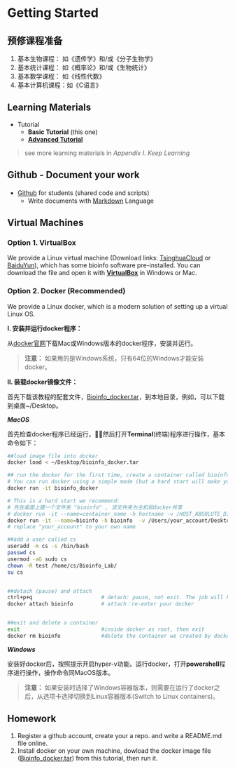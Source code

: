 # Getting Started

## 预修课程准备

1. 基本生物课程：    如《遗传学》和/或《分子生物学》
2. 基本统计课程：    如《概率论》和/或《生物统计》
3. 基本数学课程：    如《线性代数》
4. 基本计算机课程：如《C语言》

## Learning Materials

* Tutorial 
  * **Basic Tutorial** \(this one\) 
  * [**Advanced Tutorial**](https://lulab.gitbook.io/training)  

> see more learning materials in _Appendix I. Keep Learning_

## Github - Document your work 

* [Github](https://github.com/lulab/Shared) for students \(shared code and scripts）
  * Write documents with [Markdown](https://github.com/adam-p/markdown-here/wiki/Markdown-Cheatsheet) Language

## Virtual Machines

### Option 1. VirtualBox

We provide a Linux virtual machine \(Download links: [TsinghuaCloud](https://cloud.tsinghua.edu.cn/d/08cb34ba57cf44b8aea9/) or [BaiduYun](https://pan.baidu.com/s/1ETkey)\), which has some bioinfo software pre-installed. You can download the file and open it with [**VirtualBox**](https://www.virtualbox.org/wiki/Downloads) in Windows or Mac.

### Option 2. Docker \(Recommended\)

We provide a Linux docker, which is a modern solution of setting up a virtual Linux OS.

**I. 安装并运行docker程序：**

从[docker官网](https://www.docker.com/get-docker)下载Mac或Windows版本的docker程序，安装并运行。

> **注意：** 如果用的是Windows系统，只有64位的Windows才能安装docker。

**II. 装载docker镜像文件：**

首先下载该教程的配套文件，[Bioinfo\_docker.tar](https://cloud.tsinghua.edu.cn/f/fef06408bbc446f6bb6e/?dl=1)，到本地目录，例如，可以下载到桌面~/Desktop。

_**MacOS**_

首先检查docker程序已经运行，然后打开**Terminal**\(终端\)程序进行操作，基本命令如下：

```bash
##load image file into docker
docker load < ~/Desktop/bioinfo_docker.tar

## run the docker for the first time, create a container called bioinfo_docker
# You can run docker using a simple mode (but a hard start will make your life easier later):
docker run -it bioinfo_docker

# This is a hard start we recommend: 
# 先在桌面上建一个文件夹 "bioinfo" , 该文件夹为主机和docker共享
# docker run -it --name=container_name -h hostname -v /HOST_ABSOLUTE_DIR:/CONTAINER_ABSOLUTE_DIR image_name:tag
docker run -it --name=bioinfo -h bioinfo  -v /Users/your_account/Desktop/bioinfo:/desktop bioinfo_docker
# replace "your_account" to your own name

##add a user called cs
useradd -m cs -s /bin/bash
passwd cs
usermod -aG sudo cs
chown -R test /home/cs/Bioinfo_Lab/
su cs


##detach (pause) and attach
ctrl+p+q                      # detach: pause, not exit. The job will keep running in the background. 
docker attach bioinfo         # attach：re-enter your docker


##exit and delete a container
exit                          #inside docker as root, then exit
docker rm bioinfo             #delete the container we created by docker run
```

_**Windows**_

安装好docker后，按照提示开启hyper-v功能。运行docker，打开**powershell**程序进行操作，操作命令同MacOS版本。

> **注意：** 如果安装时选择了Windows容器版本，则需要在运行了docker之后，从选项卡选择切换到Linux容器版本\(Switch to Linux containers\)。

## Homework

1. Register a github account, create your a repo. and write a README.md file online.
2. Install docker on your own machine, dowload the docker image file \([Bioinfo\_docker.tar](https://cloud.tsinghua.edu.cn/f/fef06408bbc446f6bb6e/?dl=1)\) from this tutorial, then run it. 




